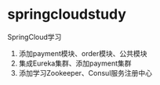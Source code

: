 # springcloudstudy
SpringCloud学习
1. 添加payment模块、order模块、公共模块
2. 集成Eureka集群、添加payment集群
3. 添加学习Zookeeper、Consul服务注册中心
